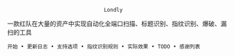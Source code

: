                                    Londly 

一款红队在大量的资产中实现自动化全端口扫描、标题识别、指纹识别、爆破、漏扫的工具
 
	
	开始 • 更新日志 • 支持选项 • 指纹识别规则 • 实际效果 • TODO • 感谢列表 
